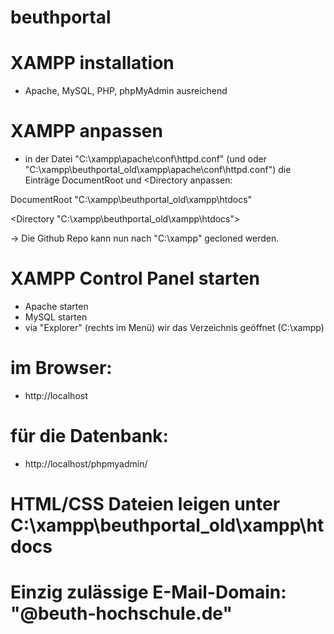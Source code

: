 # beuthportal
# XAMPP installation
- Apache, MySQL, PHP, phpMyAdmin ausreichend

# XAMPP anpassen
- in der Datei "C:\xampp\apache\conf\httpd.conf" (und oder "C:\xampp\beuthportal_old\xampp\apache\conf\httpd.conf") die Einträge DocumentRoot und <Directory anpassen:

DocumentRoot "C:\xampp\beuthportal_old\xampp\htdocs"

<Directory "C:\xampp\beuthportal_old\xampp\htdocs">

-> Die Github Repo kann nun nach "C:\xampp\" gecloned werden. 

# XAMPP Control Panel starten
- Apache starten
- MySQL starten
- via "Explorer" (rechts im Menü) wir das Verzeichnis geöffnet (C:\xampp)

# im Browser: 
- http://localhost

# für die Datenbank:
- http://localhost/phpmyadmin/

# HTML/CSS Dateien leigen unter C:\xampp\beuthportal_old\xampp\htdocs 

# Einzig zulässige E-Mail-Domain: "@beuth-hochschule.de"
